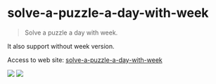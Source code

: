 # solve-a-puzzle-a-day-with-week

> Solve a puzzle a day with week.

It also support without week version.

Access to web site: [solve-a-puzzle-a-day-with-week](https://solve-a-puzzle-a-day-with-week.realign.cn)

<img src="http://nos.realign.cn/n?bn=public-bucket-realign&on=image/normal/2022-02-28/img-1646038866582-6595.png" />

<img src="http://nos.realign.cn/n?bn=public-bucket-realign&on=image/normal/2022-02-28/img-1646038798509-8002.png" />

